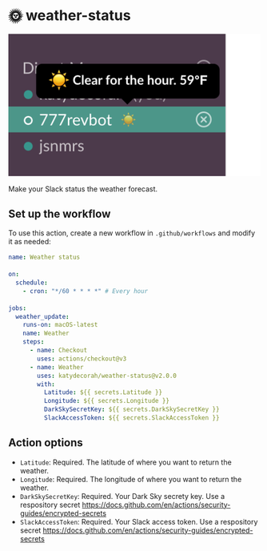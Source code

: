 # 🌞 weather-status

![Screenshot of Slack workspace where a user's status displays the current weather forecast.](example.png)

Make your Slack status the weather forecast.


<!-- START GENERATED DOCUMENTATION -->

## Set up the workflow

To use this action, create a new workflow in `.github/workflows` and modify it as needed:

```yml
name: Weather status

on:
  schedule:
    - cron: "*/60 * * * *" # Every hour

jobs:
  weather_update:
    runs-on: macOS-latest
    name: Weather
    steps:
      - name: Checkout
        uses: actions/checkout@v3
      - name: Weather
        uses: katydecorah/weather-status@v2.0.0
        with:
          Latitude: ${{ secrets.Latitude }}
          Longitude: ${{ secrets.Longitude }}
          DarkSkySecretKey: ${{ secrets.DarkSkySecretKey }}
          SlackAccessToken: ${{ secrets.SlackAccessToken }}
```


## Action options

- `Latitude`: Required. The latitude of where you want to return the weather.
- `Longitude`: Required. The longitude of where you want to return the weather.
- `DarkSkySecretKey`: Required. Your Dark Sky secrety key. Use a respository secret https://docs.github.com/en/actions/security-guides/encrypted-secrets
- `SlackAccessToken`: Required. Your Slack access token. Use a respository secret https://docs.github.com/en/actions/security-guides/encrypted-secrets
<!-- END GENERATED DOCUMENTATION -->
